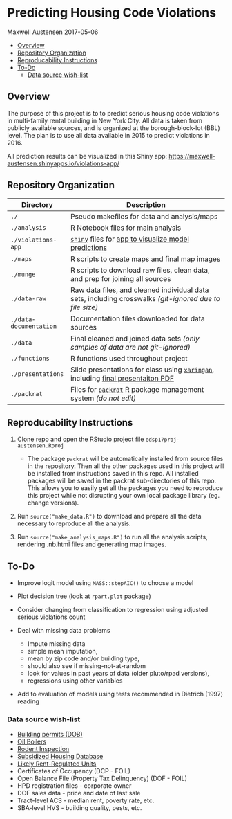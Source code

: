 Predicting Housing Code Violations
================
Maxwell Austensen
2017-05-06

-   [Overview](#overview)
-   [Repository Organization](#repository-organization)
-   [Reproducability Instructions](#reproducability-instructions)
-   [To-Do](#to-do)
    -   [Data source wish-list](#data-source-wish-list)

Overview
--------

The purpose of this project is to to predict serious housing code violations in multi-family rental building in New York City. All data is taken from publicly available sources, and is organized at the borough-block-lot (BBL) level. The plan is to use all data available in 2015 to predict violations in 2016.

All prediction results can be visualized in this Shiny app: https://maxwell-austensen.shinyapps.io/violations-app/

Repository Organization
-----------------------

<table>
<colgroup>
<col width="19%" />
<col width="80%" />
</colgroup>
<thead>
<tr class="header">
<th>Directory</th>
<th>Description</th>
</tr>
</thead>
<tbody>
<tr class="odd">
<td><code>./</code></td>
<td>Pseudo makefiles for data and analysis/maps</td>
</tr>
<tr class="even">
<td><code>./analysis</code></td>
<td>R Notebook files for main analysis</td>
</tr>
<tr class="odd">
<td><code>./violations-app</code></td>
<td><a href="https://shiny.rstudio.com/"><code>shiny</code></a> files for <a href="https://maxwell-austensen.shinyapps.io/violations-app/?_inputs_&amp;cd=%22East%20Flatbush%22&amp;map_bounds=%7B%22north%22%3A40.656078261538%2C%22east%22%3A-73.9363574981689%2C%22south%22%3A40.6448451375211%2C%22west%22%3A-73.9578795433044%7D&amp;map_center=%7B%22lng%22%3A-73.9471185207367%2C%22lat%22%3A40.6504619359014%7D&amp;map_shape_mouseout=%7B%22id%22%3Anull%2C%22.nonce%22%3A0.643297732837%2C%22lat%22%3A40.6542713213941%2C%22lng%22%3A-73.9562702178955%7D&amp;map_shape_mouseover=%7B%22id%22%3Anull%2C%22.nonce%22%3A0.525286392328233%2C%22lat%22%3A40.6543364372042%2C%22lng%22%3A-73.9559268951416%7D&amp;map_zoom=16&amp;model=%22Random%20Forest%20Predictions%22&amp;tbl_cell_clicked=%7B%22row%22%3A3%2C%22col%22%3A1%2C%22value%22%3A%223050840061%22%7D&amp;tbl_row_last_clicked=3&amp;tbl_rows_current=%5B1%2C2%2C3%2C4%2C5%2C6%2C7%2C8%2C9%2C10%5D&amp;tbl_rows_selected=3&amp;tbl_search=%22%22&amp;tbl_state=null">app to visualize model predictions</a></td>
</tr>
<tr class="even">
<td><code>./maps</code></td>
<td>R scripts to create maps and final map images</td>
</tr>
<tr class="odd">
<td><code>./munge</code></td>
<td>R scripts to download raw files, clean data, and prep for joining all sources</td>
</tr>
<tr class="even">
<td><code>./data-raw</code></td>
<td>Raw data files, and cleaned individual data sets, including crosswalks <em>(git-ignored due to file size)</em></td>
</tr>
<tr class="odd">
<td><code>./data-documentation</code></td>
<td>Documentation files downloaded for data sources</td>
</tr>
<tr class="even">
<td><code>./data</code></td>
<td>Final cleaned and joined data sets <em>(only samples of data are not git-ignored)</em></td>
</tr>
<tr class="odd">
<td><code>./functions</code></td>
<td>R functions used throughout project</td>
</tr>
<tr class="even">
<td><code>./presentations</code></td>
<td>Slide presentations for class using <a href="https://github.com/yihui/xaringan"><code>xaringan</code></a>, including <a href="https://github.com/edsp2017/edsp17proj-austensen/blob/master/presentations/Maxwell_final_presentation.pdf">final presentaiton PDF</a></td>
</tr>
<tr class="odd">
<td><code>./packrat</code></td>
<td>Files for <a href="https://rstudio.github.io/packrat/"><code>packrat</code></a> R package management system <em>(do not edit)</em></td>
</tr>
</tbody>
</table>

Reproducability Instructions
----------------------------

1.  Clone repo and open the RStudio project file `edsp17proj-austensen.Rproj`
    -   The package `packrat` will be automatically installed from source files in the repository. Then all the other packages used in this project will be installed from instructions saved in this repo. All installed packages will be saved in the packrat sub-directories of this repo. This allows you to easily get all the packages you need to reproduce this project while not disrupting your own local package library (eg. change versions).

2.  Run `source("make_data.R")` to download and prepare all the data necessary to reproduce all the analysis.
3.  Run `source("make_analysis_maps.R")` to run all the analysis scripts, rendering .nb.html files and generating map images.

To-Do
-----

-   Improve logit model using `MASS::stepAIC()` to choose a model

-   Plot decision tree (look at `rpart.plot` package)

-   Consider changing from classification to regression using adjusted serious violations count

-   Deal with missing data problems
    -   Impute missing data
    -   simple mean imputation,
    -   mean by zip code and/or building type,
    -   should also see if missing-not-at-random
    -   look for values in past years of data (older pluto/rpad versions),
    -   regressions using other variables
-   Add to evaluation of models using tests recommended in Dietrich (1997) reading

### Data source wish-list

-   [Building permits (DOB)](https://data.cityofnewyork.us/Housing-Development/DOB-Job-Application-Filings/ic3t-wcy2)
-   [Oil Boilers](https://data.cityofnewyork.us/Housing-Development/Oil-Boilers-Detailed-Fuel-Consumption-and-Building/jfzu-yy6n)
-   [Rodent Inspection](https://data.cityofnewyork.us/Health/Rodent-Inspection/p937-wjvj)
-   [Subsidized Housing Database](http://app.coredata.nyc/)
-   [Likely Rent-Regulated Units](http://taxbills.nyc/)
-   Certificates of Occupancy (DCP - FOIL)
-   Open Balance File (Property Tax Delinquency) (DOF - FOIL)
-   HPD registration files - corporate owner
-   DOF sales data - price and date of last sale
-   Tract-level ACS - median rent, poverty rate, etc.
-   SBA-level HVS - building quality, pests, etc.
